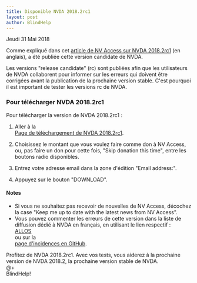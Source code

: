 ```yaml
---
title: Disponible NVDA 2018.2rc1
layout: post
author: BlindHelp
---
```


<footer>Jeudi 31 Mai 2018</footer>

Comme expliqué dans cet  [article de NV Access sur NVDA 2018.2rc1](https://www.nvaccess.org/post/nvda-2018-2rc1-released/) (en anglais), a été publiée cette version candidate de NVDA.    

Les versions "release candidate" (rc) sont publiées afin que les utilisateurs de NVDA collaborent pour informer sur les erreurs qui doivent être corrigées avant la publication de la prochaine version stable. C'est pourquoi il est important de tester les versions rc de NVDA.    

###  Pour télécharger NVDA 2018.2rc1 ###

Pour télécharger la version de NVDA 2018.2rc1 :    

1. Aller à la         
[Page de téléchargement de NVDA 2018.2rc1](https://www.nvaccess.org/download?nvdaVersion=2018.2rc1).        

2. Choisissez le montant que vous voulez faire comme don à NV Access, ou, pas faire un don pour cette fois, "Skip donation this time", entre les boutons radio disponibles.        
3. Entrez votre adresse email dans la zone d'édition "Email address:".        
4. Appuyez sur le bouton "DOWNLOAD".        

#### Notes ####

* Si vous ne souhaitez pas recevoir de nouvelles de NV Access, décochez la case "Keep me up to date with the latest news from NV Access".          
* Vous pouvez commenter les erreurs de cette version dans la liste de diffusion dédié à NVDA en français, en utilisant le lien respectif :               
[ALLOS](mailto:ALLOS@yahoogroupes.fr)            
ou sur la              
 [page d'incidences en GitHub](https://github.com/nvaccess/nvda/issues).    

 Profitez de NVDA 2018.2rc1. Avec vos tests, vous aiderez à la prochaine version de NVDA 2018.2, la prochaine version stable de NVDA.        
@+                     
BlindHelp!                           
